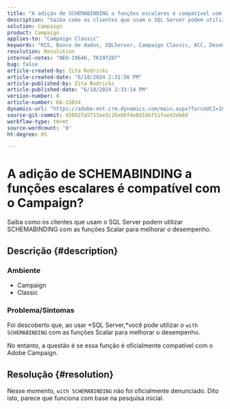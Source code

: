 ```yaml
---
title: "A adição de SCHEMABINDING a funções escalares é compatível com o Campaign?"
description: "Saiba como os clientes que usam o SQL Server podem utilizar SCHEMABINDING com as funções Scalar para melhorar o desempenho."
solution: Campaign
product: Campaign
applies-to: "Campaign Classic"
keywords: "KCS, Banco de dados, SQLServer, Campaign Classic, ACC, Desempenho"
resolution: Resolution
internal-notes: "NEO-19646, TK197287"
bug: false
article-created-by: Zita Rodricks
article-created-date: "6/18/2024 2:31:56 PM"
article-published-by: Zita Rodricks
article-published-date: "6/18/2024 2:33:14 PM"
version-number: 8
article-number: KA-15034
dynamics-url: "https://adobe-ent.crm.dynamics.com/main.aspx?forceUCI=1&pagetype=entityrecord&etn=knowledgearticle&id=74c68180-7f2d-ef11-840a-002248084fbb"
source-git-commit: 45092fa5713ae3c26eb6f4e0d16bf51fae43eb8d
workflow-type: tm+mt
source-wordcount: '0'
ht-degree: 0%

---
```


# A adição de SCHEMABINDING a funções escalares é compatível com o Campaign?


Saiba como os clientes que usam o SQL Server podem utilizar SCHEMABINDING com as funções Scalar para melhorar o desempenho.

## Descrição {#description}


### <b>Ambiente</b>

- Campaign
- Classic


### <b>Problema/Sintomas</b>

Foi descoberto que, ao usar *SQL Server,*você pode utilizar o `with SCHEMABINDING` com as funções Scalar para melhorar o desempenho.

No entanto, a questão é se essa função é oficialmente compatível com o Adobe Campaign.


## Resolução {#resolution}


Nesse momento, `with SCHEMABINDING` não foi oficialmente denunciado. Dito isto, parece que funciona com base na pesquisa inicial.
